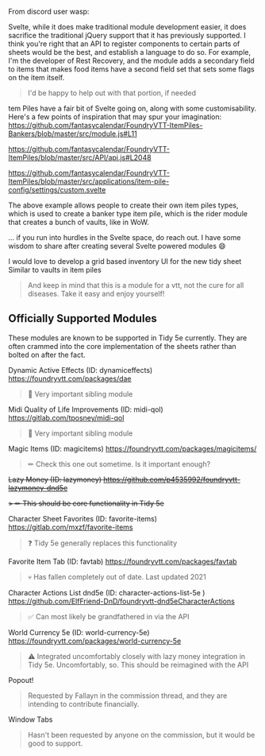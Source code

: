 From discord user wasp:

Svelte, while it does make traditional module development easier, it does sacrifice the traditional jQuery support that it has previously supported. I think you're right that an API to register components to certain parts of sheets would be the best, and establish a language to do so. For example, I'm the developer of Rest Recovery, and the module adds a secondary field to items that makes food items have a second field set that sets some flags on the item itself.

> I'd be happy to help out with that portion, if needed

tem Piles have a fair bit of Svelte going on, along with some customisability.
Here's a few points of inspiration that may spur your imagination:
https://github.com/fantasycalendar/FoundryVTT-ItemPiles-Bankers/blob/master/src/module.js#L11

https://github.com/fantasycalendar/FoundryVTT-ItemPiles/blob/master/src/API/api.js#L2048

https://github.com/fantasycalendar/FoundryVTT-ItemPiles/blob/master/src/applications/item-pile-config/settings/custom.svelte

The above example allows people to create their own item piles types, which is used to create a banker type item pile, which is the rider module that creates a bunch of vaults, like in WoW.

... if you run into hurdles in the Svelte space, do reach out. I have some wisdom to share after creating several Svelte powered modules 😄

I would love to develop a grid based inventory UI for the new tidy sheet
Similar to vaults in item piles

> And keep in mind that this is a module for a vtt, not the cure for all diseases. Take it easy and enjoy yourself!

## Officially Supported Modules

These modules are known to be supported in Tidy 5e currently. They are often crammed into the core implementation of the sheets rather than bolted on after the fact.

Dynamic Active Effects (ID: dynamiceffects) https://foundryvtt.com/packages/dae

> 💪 Very important sibling module

Midi Quality of Life Improvements (ID: midi-qol) https://gitlab.com/tposney/midi-qol

> 💪 Very important sibling module

Magic Items (ID: magicitems) https://foundryvtt.com/packages/magicitems/

> ✏ Check this one out sometime. Is it important enough?

~~Lazy Money (ID: lazymoney) https://github.com/p4535992/foundryvtt-lazymoney-dnd5e~~

~~> ✏ This should be core functionality in Tidy 5e~~

Character Sheet Favorites (ID: favorite-items) https://gitlab.com/mxzf/favorite-items

> ❓ Tidy 5e generally replaces this functionality

Favorite Item Tab (ID: favtab) https://foundryvtt.com/packages/favtab

> 💀 Has fallen completely out of date. Last updated 2021

Character Actions List dnd5e (ID: character-actions-list-5e ) https://github.com/ElfFriend-DnD/foundryvtt-dnd5eCharacterActions

> ✅ Can most likely be grandfathered in via the API

World Currency 5e (ID: world-currency-5e) https://foundryvtt.com/packages/world-currency-5e

> ⚠ Integrated uncomfortably closely with lazy money integration in Tidy 5e. Uncomfortably, so. This should be reimagined with the API

Popout!

> Requested by Fallayn in the commission thread, and they are intending to contribute financially.

Window Tabs

> Hasn't been requested by anyone on the commission, but it would be good to support.